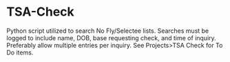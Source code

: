 # TSA-Check
Python script utilized to search No Fly/Selectee lists.  Searches must be logged to include name, DOB, base requesting check, and time of inquiry.  Preferably allow multiple entries per inquiry.
See Projects>TSA Check for To Do items.
